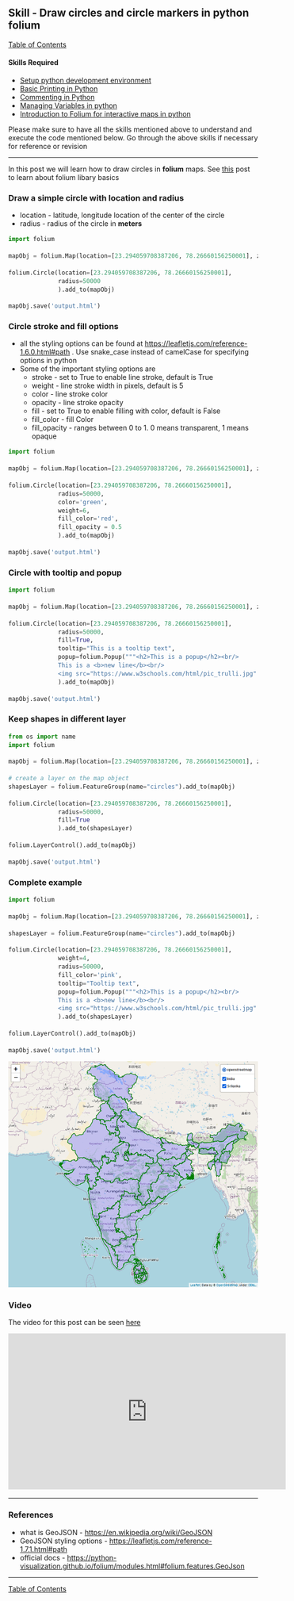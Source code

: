 ## Skill - Draw circles and circle markers in python folium

[Table of Contents](https://nagasudhir.blogspot.com/2020/04/taming-python-table-of-contents.html)

#### Skills Required
* [Setup python development environment](https://nagasudhir.blogspot.com/2020/04/setup-python-development-environment_14.html)
* [Basic Printing in Python](https://nagasudhir.blogspot.com/2020/04/basic-printing-in-python.html)
* [Commenting in Python](https://nagasudhir.blogspot.com/2020/04/comments-in-python.html)
* [Managing Variables in python](https://nagasudhir.blogspot.com/2020/04/managing-variables-in-python.html)
* [Introduction to Folium for interactive maps in python](https://nagasudhir.blogspot.com/2021/07/introduction-to-folium-for-interactive.html)

Please make sure to have all the skills mentioned above to understand and execute the code mentioned below. Go through the above skills if necessary for reference or revision
<hr/>

In this post we will learn how to draw circles in **folium** maps. See [this](https://nagasudhir.blogspot.com/2021/07/introduction-to-folium-for-interactive.html) post to learn about folium libary basics

### Draw a simple circle with location and radius
* location - latitude, longitude location of the center of the circle
* radius - radius of the circle in **meters**
```python
import folium

mapObj = folium.Map(location=[23.294059708387206, 78.26660156250001], zoom_start=6)

folium.Circle(location=[23.294059708387206, 78.26660156250001],
              radius=50000
              ).add_to(mapObj)

mapObj.save('output.html')
```

### Circle stroke and fill options
* all the styling options can be found at https://leafletjs.com/reference-1.6.0.html#path . Use snake_case instead of camelCase for specifying options in python
* Some of the important styling options are
	* stroke - set to True to enable line stroke, default is True 
	* weight - line stroke width in pixels, default is 5
	* color - line stroke color
	* opacity - line stroke opacity
	* fill - set to True to enable filling with color, default is False
	* fill_color - fill Color
	* fill_opacity - ranges between 0 to 1. 0 means transparent, 1 means opaque
```python
import folium

mapObj = folium.Map(location=[23.294059708387206, 78.26660156250001], zoom_start=6)

folium.Circle(location=[23.294059708387206, 78.26660156250001],
              radius=50000,
              color='green',
              weight=6,
              fill_color='red',
              fill_opacity = 0.5
              ).add_to(mapObj)

mapObj.save('output.html')
```

### Circle with tooltip and popup
```python
import folium

mapObj = folium.Map(location=[23.294059708387206, 78.26660156250001], zoom_start=6)

folium.Circle(location=[23.294059708387206, 78.26660156250001],
              radius=50000,
              fill=True,
              tooltip="This is a tooltip text",
              popup=folium.Popup("""<h2>This is a popup</h2><br/>
              This is a <b>new line</b><br/>
              <img src="https://www.w3schools.com/html/pic_trulli.jpg" alt="Trulli" style="max-width:100%;max-height:100%">""", max_width=500)
              ).add_to(mapObj)

mapObj.save('output.html')
```

### Keep shapes in different layer
```python
from os import name
import folium

mapObj = folium.Map(location=[23.294059708387206, 78.26660156250001], zoom_start=6)

# create a layer on the map object
shapesLayer = folium.FeatureGroup(name="circles").add_to(mapObj)

folium.Circle(location=[23.294059708387206, 78.26660156250001],
              radius=50000,
              fill=True
              ).add_to(shapesLayer)

folium.LayerControl().add_to(mapObj)

mapObj.save('output.html')
```

### Complete example
```python
import folium

mapObj = folium.Map(location=[23.294059708387206, 78.26660156250001], zoom_start=6)

shapesLayer = folium.FeatureGroup(name="circles").add_to(mapObj)

folium.Circle(location=[23.294059708387206, 78.26660156250001],
              weight=4,
              radius=50000,
              fill_color='pink',
              tooltip="Tooltip text",
              popup=folium.Popup("""<h2>This is a popup</h2><br/>
              This is a <b>new line</b><br/>
              <img src="https://www.w3schools.com/html/pic_trulli.jpg" alt="Trulli" style="max-width:100%;max-height:100%">""", max_width=500)
              ).add_to(shapesLayer)

folium.LayerControl().add_to(mapObj)

mapObj.save('output.html')
```

![folium_geojson_demo](https://github.com/nagasudhirpulla/taming_python/raw/master/blog/skills/assets/img/folium_geojson_demo.png)
### Video
The video for this post can be seen [here](https://youtu.be/h16O4xt6yBU)

<iframe width="560" height="315" src="https://www.youtube.com/embed/h16O4xt6yBU" title="YouTube video player" frameborder="0" allow="accelerometer; autoplay; clipboard-write; encrypted-media; gyroscope; picture-in-picture" allowfullscreen></iframe>

<hr/>

### References
* what is GeoJSON - https://en.wikipedia.org/wiki/GeoJSON
* GeoJSON styling options - https://leafletjs.com/reference-1.7.1.html#path
* official docs - https://python-visualization.github.io/folium/modules.html#folium.features.GeoJson

<hr/>

[Table of Contents](https://nagasudhir.blogspot.com/2020/04/taming-python-table-of-contents.html)

<!--stackedit_data:
eyJoaXN0b3J5IjpbMTg0MTYxNTQ0LC0xNzE5NjI0MDM5LDM3ND
E4OTg3NSwxNjY5OTE4NTY4XX0=
-->